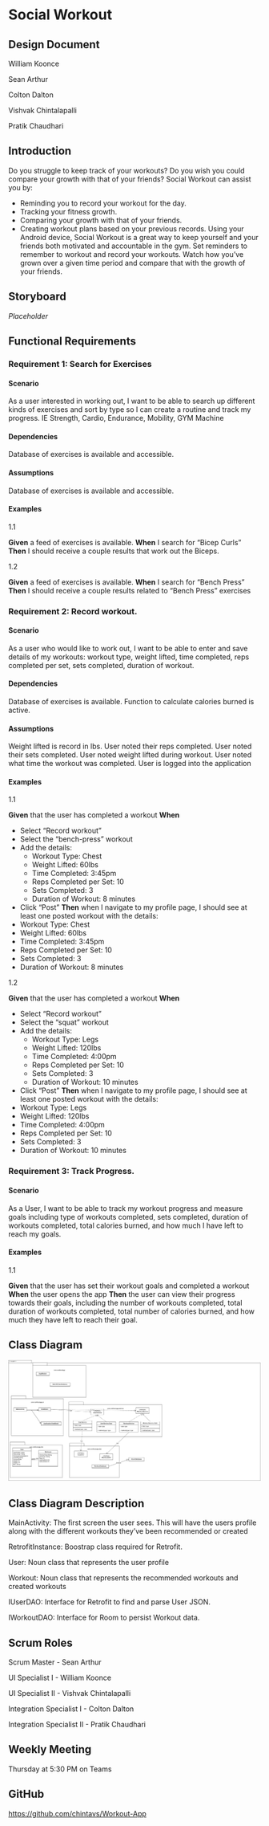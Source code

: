 # Social Workout


## Design Document

William Koonce

Sean Arthur 

Colton Dalton 

Vishvak Chintalapalli 

Pratik Chaudhari 

## Introduction 

Do you struggle to keep track of your workouts? Do you wish you could compare your growth with that of your friends? Social Workout can assist you by: 
- Reminding you to record your workout for the day. 
- Tracking your fitness growth.
- Comparing your growth with that of your friends.
- Creating workout plans based on your previous records. 
Using your Android device, Social Workout is a great way to keep yourself and your friends both motivated and accountable in the gym. Set reminders to remember to workout and record your workouts. Watch how you’ve grown over a given time period and compare that with the growth of your friends. 

## Storyboard 
*Placeholder* 

## Functional Requirements 
### Requirement 1: Search for Exercises  
#### Scenario 
As a user interested in working out, I want to be able to search up different kinds of exercises and sort by type so I can create a routine and track my progress. IE Strength, Cardio, Endurance, Mobility, GYM Machine  

#### Dependencies 
Database of exercises is available and accessible. 

#### Assumptions 
Database of exercises is available and accessible. 

#### Examples 
1.1 

**Given** a feed of exercises is available.
**When** I search for “Bicep Curls”
**Then** I should receive a couple results that work out the Biceps. 

1.2 

**Given** a feed of exercises is available.
**When** I search for “Bench Press”
**Then** I should receive a couple results related to “Bench Press” exercises 

### Requirement 2: Record workout. 
#### Scenario 
As a user who would like to work out, I want to be able to enter and save details of my workouts: workout type, weight lifted, time completed, reps completed per set, sets completed, duration of workout. 

#### Dependencies 
Database of exercises is available. 
Function to calculate calories burned is active. 

#### Assumptions 
Weight lifted is record in lbs.
User noted their reps completed.
User noted their sets completed.
User noted weight lifted during workout.
User noted what time the workout was completed. 
User is logged into the application 

#### Examples 
1.1 

**Given** that the user has completed a workout 
**When** 
- Select “Record workout”
- Select the “bench-press” workout
- Add the details:
  - Workout Type: Chest
  - Weight Lifted: 60lbs
  - Time Completed: 3:45pm
  - Reps Completed per Set: 10
  - Sets Completed: 3
  - Duration of Workout: 8 minutes
- Click “Post” 
**Then** when I navigate to my profile page, I should see at least one posted workout with the details:
 - Workout Type: Chest
 - Weight Lifted: 60lbs
 - Time Completed: 3:45pm
 - Reps Completed per Set: 10
 - Sets Completed: 3
 - Duration of Workout: 8 minutes

1.2 

**Given** that the user has completed a workout 
**When** 
- Select “Record workout” 
- Select the “squat” workout 
- Add the details: 
  - Workout Type: Legs 
  - Weight Lifted: 120lbs 
  - Time Completed: 4:00pm 
  - Reps Completed per Set: 10 
  - Sets Completed: 3 
  - Duration of Workout: 10 minutes 
- Click “Post” 
**Then** when I navigate to my profile page, I should see at least one posted workout with the details: 
- Workout Type: Legs 
- Weight Lifted: 120lbs 
- Time Completed: 4:00pm 
- Reps Completed per Set: 10 
- Sets Completed: 3 
- Duration of Workout: 10 minutes  

### Requirement 3: Track Progress. 

#### Scenario 
As a User, I want to be able to track my workout progress and measure goals including type of workouts completed, sets completed, duration of workouts completed, total calories burned, and how much I have left to reach my goals. 

#### Examples
1.1

**Given** that the user has set their workout goals and completed a workout 
**When** the user opens the app 
**Then** the user can view their progress towards their goals, including the number of workouts completed, total duration of workouts completed, total number of calories burned, and how much they have left to reach their goal.  

## Class Diagram 
![ClassDiagram](https://github.com/chintavs/Workout-App/blob/main/WorkoutAppDiagram.drawio.png)

## Class Diagram Description 
MainActivity: The first screen the user sees. This will have the users profile along with the different workouts they’ve been recommended or created 

RetrofitInstance: Boostrap class required for Retrofit. 

User: Noun class that represents the user profile 

Workout: Noun class that represents the recommended workouts and created workouts 

IUserDAO: Interface for Retrofit to find and parse User JSON. 

IWorkoutDAO: Interface for Room to persist Workout data. 

## Scrum Roles 
Scrum Master - Sean Arthur 

UI Specialist I - William Koonce 

UI Specialist II - Vishvak Chintalapalli 

Integration Specialist I - Colton Dalton 

Integration Specialist II - Pratik Chaudhari 

## Weekly Meeting 
Thursday at 5:30 PM on Teams 

## GitHub 
https://github.com/chintavs/Workout-App 
